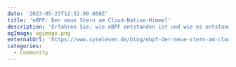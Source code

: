 ```yaml
---
date: '2023-05-23T12:32:00.000Z'
title: 'eBPF: Der neue Stern am Cloud-Native-Himmel'
description: 'Erfahren Sie, wie eBPF entstanden ist und wie es entstanden ist'
ogImage: ogimage.png
externalUrl: 'https://www.syseleven.de/blog/ebpf-der-neue-stern-am-cloud-native-himmel/'
categories:
  - Community
---
```

